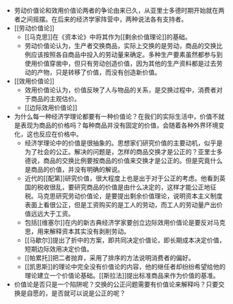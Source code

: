 - 劳动价值论和效用价值论两者的争论由来已久，从亚里士多德时期开始就在两者之间摇摆。在后来的经济学家阵营中，两种说法各有支持者。
- [[劳动价值论]]
    - [[马克思]]在《资本论》中将其作为[[剩余价值理论]]的基础。
    - 劳动价值论认为，生产者交换商品，实际上交换的是劳动，商品的交换比例应该按照各自商品中投入的劳动量来确定。多种生产要素虽然都参与到使用价值穿凿中，但只有劳动创造价值，因为其他的生产资料都是过去劳动的产物，只是转移了价值，而没有创造新价值。
- [[效用价值论]]
    - 效用价值论认为，价值反映了人与物品的关系，是交换过程中，消费者对于商品的主观估价。
    - [[边际效用价值论]]
- 为什么每一种经济学理论都要有一种价值论？在我们的实际生活中，价值不就是表现为商品的价格吗？每种商品并没有固定的价值，会随着各种外界环境变化，这也反应在价格中。
    - 经济学理论中的价值是很抽象的。思想家们研究价值的主要动机，似乎是为了社会的公正。解决的问题是，怎样的商品交换才是公正的？亚里士多德说，商品的交换比例要按商品的价值来交换才是公正的。但是究竟什么是商品的价值，并没有明确的解说。
    - 近代的[[配第]]研究价值，很大程度上也是出于对于公正的考虑。他看到英国的税收很乱，要研究商品的价值是由什么决定的，这样才能公正地征税。马克思研究劳动价值论，是要提出剩余价值理论，说明资本主义制度表面上看很公正，但是工资购买的是工人的劳动，而工人的劳动量产出价值远远大于工资。
    - 包括[[维塞尔]]在内的新古典经济学家要创立边际效用价值论是要反对马克思，用来解释资本其实没有剥削劳动。
    - [[马歇尔]]提出了折中的方案，即共同决定价值论，即长期成本决定价值，短期边际效用决定价值。
    - [[帕累托]]把二者抛弃，采用了排序的方法说明消费者的偏好。
    - [[凯恩斯]]的理论中完全没有价值论的内容，他的继任者却纷纷希望给他的理论建立一个价值论基础。[[斯拉法]]提出标准商品来作为价值的基准。
- 价值论是否只是一个陷阱呢？交换的公正问题需要有价值论来解释吗？只要交换是自愿的，是否就可以说是公正的呢？

